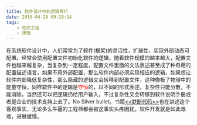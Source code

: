 ```yaml
---
title: 软件设计中的逻辑等价
date: 2016-04-28 09:29:14
tags:
    - 软件工程
    - 逻辑
---
```


在系统软件设计中，人们常常为了软件(框架)的灵活性，扩展性，实现外部动态可配置。经常会使用配置文件初始化软件的逻辑，随着软件规模的越来越大，配置文件也越来越复杂，当复杂到一定程度，配置文件里面的文法表述甚至成了种奇葩的配置描述语言，如果不用外部配置，那么软件内部必须实现相应的逻辑，如果想让软件内部降低复杂性，那么隐藏的逻辑又会转移到配置文件，这种像极了物理中的能量守恒，同样软件中的逻辑是<font color="red">守恒</font>的，以不同的形式表述，复杂性只能分散，不能消除。当然还可以把逻辑扔给用户输入，不过复杂性又会转移到软件说明手册或者是企业的技术支持上去了。No Silver bullet。书籍[<<梦断代码>>](https://book.douban.com/subject/3142280/)也在讲述这个客观事实，无论多么牛逼的工程师都会被这事实头疼困扰。软件开发就是如此艰难，进展缓慢。